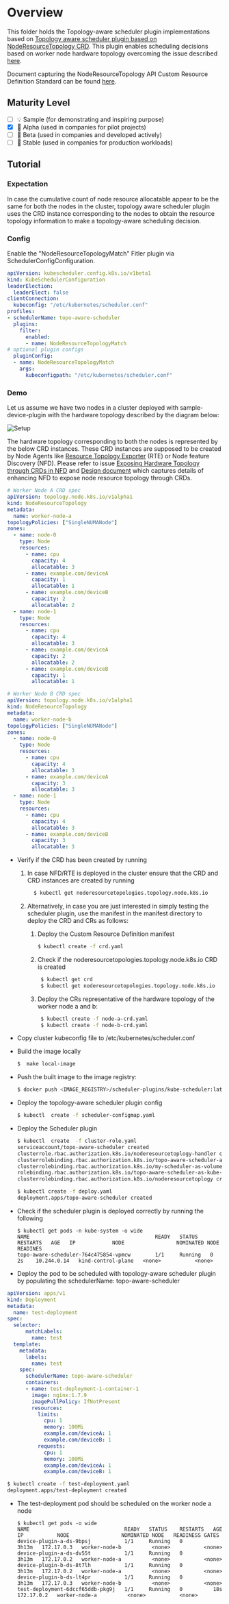 # Overview

This folder holds the Topology-aware scheduler plugin implementations based on [Topology aware scheduler plugin based on NodeResourceTopology CRD](https://github.com/kubernetes-sigs/scheduler-plugins/tree/master/kep/119-node-resource-topology-aware-scheduling/README.md). This plugin enables scheduling decisions based on worker node hardware topology overcoming the issue described [here](https://github.com/kubernetes/kubernetes/issues/84869).

Document capturing the NodeResourceTopology API Custom Resource Definition Standard can be found [here](https://docs.google.com/document/d/12kj3fK8boNuPNqob6F_pPU9ZTaNEnPGaXEooW1Cilwg/edit).

## Maturity Level

<!-- Check one of the values: Sample, Alpha, Beta, GA -->

- [ ] 💡 Sample (for demonstrating and inspiring purpose)
- [x] 👶 Alpha (used in companies for pilot projects)
- [ ] 👦 Beta (used in companies and developed actively)
- [ ] 👨 Stable (used in companies for production workloads)

## Tutorial

### Expectation

In case the cumulative count of node resource allocatable appear to be the same for both the nodes in the cluster, topology aware scheduler plugin uses the CRD instance corresponding to the nodes to obtain the resource topology information to make a topology-aware scheduling decision.

### Config

 Enable the "NodeResourceTopologyMatch" Fitler plugin via SchedulerConfigConfiguration.

```yaml
apiVersion: kubescheduler.config.k8s.io/v1beta1
kind: KubeSchedulerConfiguration
leaderElection:
  leaderElect: false
clientConnection:
  kubeconfig: "/etc/kubernetes/scheduler.conf"
profiles:
- schedulerName: topo-aware-scheduler
  plugins:
    filter:
      enabled:
      - name: NodeResourceTopologyMatch
# optional plugin configs
  pluginConfig:
  - name: NodeResourceTopologyMatch
    args:
      kubeconfigpath: "/etc/kubernetes/scheduler.conf"
```

### Demo

Let us assume we have two nodes in a cluster deployed with sample-device-plugin with the hardware topology described by the diagram below:

![Setup](numa-topology.png)

The hardware topology corresponding to both the nodes is represented by the below CRD instances. These CRD instances are supposed to be created by Node Agents like [Resource Topology Exporter](https://github.com/k8stopologyawareschedwg/resource-topology-exporter) (RTE) or Node feature Discovery (NFD). Please refer to issue [Exposing Hardware Topology through CRDs in NFD](https://github.com/kubernetes-sigs/node-feature-discovery/issues/333) and [Design document](https://docs.google.com/document/d/1Q-4wSu1tzmbOXyGk_2r5_mK6JdXXJA-bOd3cAtBFnwo/edit?ts=5f24171f#) which captures details of enhancing NFD to expose node resource topology through CRDs.

```yaml
# Worker Node A CRD spec
apiVersion: topology.node.k8s.io/v1alpha1
kind: NodeResourceTopology
metadata:
  name: worker-node-a
topologyPolicies: ["SingleNUMANode"]
zones:
  - name: node-0
    type: Node
    resources:
      - name: cpu
        capacity: 4
        allocatable: 3
      - name: example.com/deviceA
        capacity: 1
        allocatable: 1
      - name: example.com/deviceB
        capacity: 2
        allocatable: 2
  - name: node-1
    type: Node
    resources:
      - name: cpu
        capacity: 4
        allocatable: 3
      - name: example.com/deviceA
        capacity: 2
        allocatable: 2
      - name: example.com/deviceB
        capacity: 1
        allocatable: 1
```

```yaml
# Worker Node B CRD spec
apiVersion: topology.node.k8s.io/v1alpha1
kind: NodeResourceTopology
metadata:
  name: worker-node-b
topologyPolicies: ["SingleNUMANode"]
zones:
  - name: node-0
    type: Node
    resources:
      - name: cpu
        capacity: 4
        allocatable: 3
      - name: example.com/deviceA
        capacity: 3
        allocatable: 3
  - name: node-1
    type: Node
    resources:
      - name: cpu
        capacity: 4
        allocatable: 3
      - name: example.com/deviceB
        capacity: 3
        allocatable: 3
```

- Verify if the CRD has been created by running
    1. In case NFD/RTE is deployed in the cluster ensure that the CRD and CRD instances are created by running

       ```bash
         $ kubectl get noderesourcetopologies.topology.node.k8s.io
       ```

    1. Alternatively, in case you are just interested in simply testing the scheduler plugin, use the manifest in the manifest directory to deploy the CRD and CRs as follows:

         1. Deploy the Custom Resource Definition manifest

            ```bash
            $ kubectl create -f crd.yaml
            ```

         1. Check if the noderesourcetopologies.topology.node.k8s.io CRD is created

            ```bash
             $ kubectl get crd
             $ kubectl get noderesourcetopologies.topology.node.k8s.io
            ```

         1. Deploy the CRs representative of the hardware topology of the worker node a and b:

            ```bash
             $ kubectl create -f node-a-crd.yaml
             $ kubectl create -f node-b-crd.yaml
            ```

- Copy cluster kubeconfig file to /etc/kubernetes/scheduler.conf

- Build the image locally

    ```bash
    $  make local-image
    ```

- Push the built image to the image registry:

    ```bash
    $ docker push <IMAGE_REGISTRY>/scheduler-plugins/kube-scheduler:latest
    ```

- Deploy the topology-aware scheduler plugin config

    ```bash
    $ kubectl  create -f scheduler-configmap.yaml
    ```

- Deploy the Scheduler plugin

    ```bash
    $ kubectl  create  -f cluster-role.yaml
    serviceaccount/topo-aware-scheduler created
    clusterrole.rbac.authorization.k8s.io/noderesourcetoplogy-handler created
    clusterrolebinding.rbac.authorization.k8s.io/topo-aware-scheduler-as-kube-scheduler created
    clusterrolebinding.rbac.authorization.k8s.io/my-scheduler-as-volume-scheduler created
    rolebinding.rbac.authorization.k8s.io/topo-aware-scheduler-as-kube-scheduler created
    clusterrolebinding.rbac.authorization.k8s.io/noderesourcetoplogy created

    $ kubectl create -f deploy.yaml
    deployment.apps/topo-aware-scheduler created
    ```

- Check if the scheduler plugin is deployed correctly by running the following

  ```script
  $ kubectl get pods -n kube-system -o wide
  NAME                                         READY   STATUS    RESTARTS   AGE   IP            NODE                 NOMINATED NODE   READINES
  topo-aware-scheduler-764c475854-vpmcw        1/1     Running   0          2s    10.244.0.14   kind-control-plane   <none>           <none>
  ```

- Deploy the pod to be scheduled with topology-aware scheduler plugin by populating the schedulerName: topo-aware-scheduler

```yaml
apiVersion: apps/v1
kind: Deployment
metadata:
  name: test-deployment
spec:
  selector:
      matchLabels:
        name: test
  template:
    metadata:
      labels:
        name: test
    spec:
      schedulerName: topo-aware-scheduler
      containers:
      - name: test-deployment-1-container-1
        image: nginx:1.7.9
        imagePullPolicy: IfNotPresent
        resources:
          limits:
            cpu: 1
            memory: 100Mi
            example.com/deviceA: 1
            example.com/deviceB: 1
          requests:
            cpu: 1
            memory: 100Mi
            example.com/deviceA: 1
            example.com/deviceB: 1
```

  ```bash
  $ kubectl create -f test-deployment.yaml
  deployment.apps/test-deployment created
  ```

- The test-deployment pod should be scheduled on the worker node a node

  ```script
  $ kubectl get pods -o wide
  NAME                               READY   STATUS    RESTARTS   AGE     IP           NODE                 NOMINATED NODE   READINESS GATES
  device-plugin-a-ds-9bpsj           1/1     Running   0          3h13m   172.17.0.3   worker-node-b          <none>           <none>
  device-plugin-a-ds-dv55t           1/1     Running   0          3h13m   172.17.0.2   worker-node-a          <none>           <none>
  device-plugin-b-ds-8t7lh           1/1     Running   0          3h13m   172.17.0.2   worker-node-a          <none>           <none>
  device-plugin-b-ds-lt4pr           1/1     Running   0          3h13m   172.17.0.3   worker-node-b          <none>           <none>
  test-deployment-6dccf65ddb-pkg9j   1/1     Running   0          18s     172.17.0.2   worker-node-a          <none>           <none>
  ```
